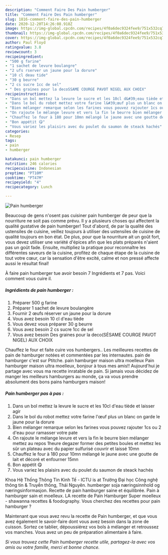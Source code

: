 ```yaml
---
description: "Comment Faire Des Pain humberger"
title: "Comment Faire Des Pain humberger"
slug: 1816-comment-faire-des-pain-humberger
date: 2020-12-20T14:26:08.918Z
image: https://img-global.cpcdn.com/recipes/4f0a6dec9324fee9/751x532cq70/pain-humberger-photo-principale-de-la-recette.jpg
thumbnail: https://img-global.cpcdn.com/recipes/4f0a6dec9324fee9/751x532cq70/pain-humberger-photo-principale-de-la-recette.jpg
cover: https://img-global.cpcdn.com/recipes/4f0a6dec9324fee9/751x532cq70/pain-humberger-photo-principale-de-la-recette.jpg
author: Paul Floyd
ratingvalue: 3.8
reviewcount: 3
recipeingredient:
- "500 g farine"
- "1 sachet de levure boulangre"
- "2 ufs rserver un jaune pour la dorure"
- "10 cl deau tide"
- "30 g beurre"
- "2 cs sucre 1cc de sel"
- " Des graines pour la decoSSAME COURGE PAVOT NIGEL AUX CHOIX"
recipeinstructions:
- "Dans un bol mettez la levure le sucre et les 10cl d&#39;eau tiède et laisser agir"
- "Dans le bol du robot mettez votre farine l&#39;œuf plus un blanc on garde le jaune pour la dorure"
- "Bien mélanger remarque selon les farines vous pouvez rajouter 1cs ou 2 d&#39;eau pour ramasser votre pate"
- "On rajoute le mélange levure et vers la fin le beurre bien mélanger mettez au repos 1heure degazer former des petites boules et mettez les sûr un plateau avec du papier sulfurisé couvrir et laissé 10mn"
- "Chauffez le four à 180 pour 10mn mélangé le jaune avec une goutte de lait et décoré et enfourner 15mn"
- "Bon appétit 😋"
- "Vous variez les plaisirs avec du poulet du saumon de steack hachés"
categories:
- Resep
tags:
- pain
- humberger

katakunci: pain humberger 
nutrition: 246 calories
recipecuisine: Indonesian
preptime: "PT10M"
cooktime: "PT47M"
recipeyield: "4"
recipecategory: Lunch

---
```



![Pain humberger](https://img-global.cpcdn.com/recipes/4f0a6dec9324fee9/751x532cq70/pain-humberger-photo-principale-de-la-recette.jpg)

Beaucoup de gens n'osent pas cuisiner pain humberger de peur que la nourriture ne soit pas comme prévu. Il y a plusieurs choses qui affectent la qualité gustative de pain humberger! Tout d'abord, de par la qualité des ustensiles de cuisine, veillez toujours à utiliser des ustensiles de cuisine de qualité toujours en bon état. De plus, pour que la nourriture ait un goût fort, vous devez utiliser une variété d'épices afin que les plats préparés n'aient pas un goût fade. Ensuite, multipliez la pratique pour reconnaître les différentes saveurs de la cuisine, profitez de chaque étape de la cuisine de tout votre cœur, car la sensation d'être excité, calme et non pressé affecte aussi le résultat final!

<!--inarticleads1-->

À faire pain humberger tue avoir besoin 7 Ingrédients et 7 pas. Voici comment vous cuire il.

##### Ingrédients de pain humberger :

1. Préparer 500 g farine
1. Préparer 1 sachet de levure boulangère
1. Fournir 2 œufs réserver un jaune pour la dorure
1. Vous avez besoin 10 cl d&#39;eau tiède
1. Vous devez vous préparer 30 g beurre
1. Vous avez besoin 2 cs sucre 1cc de sel
1. Vous avez besoin  Des graines pour la deco(SÉSAME COURGE PAVOT NIGEL) AUX CHOIX


Chauffez le four et faite cuire vos humbergers.. Les meilleures recettes de pain de hamburger notées et commentées par les internautes. pain de hamburger c&#39;est sur Ptitche. pain hamburger maison ultra moelleux Pain hamburger maison ultra moelleux, bonjour à tous mes amis!! Aujourd&#39;hui je partage avec vous ma recette inratable de pain. Si jamais vous décidez de manger les meilleurs hamburgers au monde, ça va vous prendre absolument des bons pains hamburgers maison! 

<!--inarticleads2-->

##### Pain humberger pas à pas :

1. Dans un bol mettez la levure le sucre et les 10cl d&#39;eau tiède et laisser agir
1. Dans le bol du robot mettez votre farine l&#39;œuf plus un blanc on garde le jaune pour la dorure
1. Bien mélanger remarque selon les farines vous pouvez rajouter 1cs ou 2 d&#39;eau pour ramasser votre pate
1. On rajoute le mélange levure et vers la fin le beurre bien mélanger mettez au repos 1heure degazer former des petites boules et mettez les sûr un plateau avec du papier sulfurisé couvrir et laissé 10mn
1. Chauffez le four à 180 pour 10mn mélangé le jaune avec une goutte de lait et décoré et enfourner 15mn
1. Bon appétit 😋
1. Vous variez les plaisirs avec du poulet du saumon de steack hachés


Khoa Hệ Thống Thông Tin Kinh Tế - ICTU is at Trường Đại học Công nghệ thông tin &amp; Truyền thông, Thái Nguyên. humberger soja næringsinnhold og næringsinformasjon. Recette de pain hamburger saine et équilibrée. Pain à hamburger sain et moelleux. LA recette de Pain Hamburger Super moelleux - shawanna recettes &amp; foodography. Vous cherchez des recettes pour pain hamburger ? 

<!--inarticleads1-->

<p>
Maintenant que vous avez revu la recette de Pain humberger, et que vous avez également le savoir-faire dont vous avez besoin dans la zone de cuisson. Sortez ce tablier, dépoussiérez vos bols à mélanger et retroussez vos manches. Vous avez un peu de préparation alimentaire à faire.
</p>

<p>
<i>Si vous trouvez cette Pain humberger recette utile, partagez-la avec vos amis ou votre famille, merci et bonne chance.</i>
</p>
